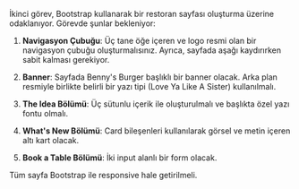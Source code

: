 İkinci görev, Bootstrap kullanarak bir restoran sayfası oluşturma üzerine odaklanıyor. Görevde şunlar bekleniyor:

1. **Navigasyon Çubuğu**: Üç tane öğe içeren ve logo resmi olan bir navigasyon çubuğu oluşturmalısınız. Ayrıca, sayfada aşağı kaydırırken sabit kalması gerekiyor.

2. **Banner**: Sayfada Benny's Burger başlıklı bir banner olacak. Arka plan resmiyle birlikte belirli bir yazı tipi (Love Ya Like A Sister) kullanılmalı.

3. **The Idea Bölümü**: Üç sütunlu içerik ile oluşturulmalı ve başlıkta özel yazı fontu olmalı.

4. **What's New Bölümü**: Card bileşenleri kullanılarak görsel ve metin içeren altı kart olacak.

5. **Book a Table Bölümü**: İki input alanlı bir form olacak.

Tüm sayfa Bootstrap ile responsive hale getirilmeli.